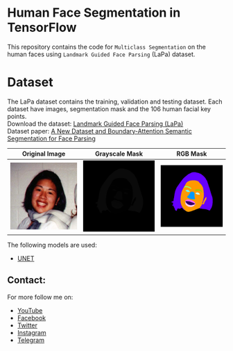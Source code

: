 # Human Face Segmentation in TensorFlow

This repository contains the code for `Multiclass Segmentation` on the human faces using `Landmark Guided Face Parsing` (LaPa) dataset. 

# Dataset
The LaPa dataset contains the training, validation and testing dataset. Each dataset have images, segmentation mask and the 106 human facial key points.
<br/>Download the dataset: [Landmark Guided Face Parsing (LaPa)](https://github.com/JDAI-CV/lapa-dataset)
<br/>Dataset paper: [A New Dataset and Boundary-Attention Semantic Segmentation for Face Parsing](https://aaai.org/ojs/index.php/AAAI/article/view/6832/6686)

Original Image             |  Grayscale Mask           | RGB Mask
:-------------------------:|:-------------------------:|:-------------------------:
![](img/image.jpg)  |  ![](img/grayscale_mask.png)  |  ![](img/rgb_mask.png)

The following models are used:
- [UNET](https://arxiv.org/abs/1505.04597)

## Contact:
For more follow me on:

- <a href="https://www.youtube.com/idiotdeveloper"> YouTube </a>
- <a href="https://facebook.com/idiotdeveloper"> Facebook </a>
- <a href="https://twitter.com/nikhilroxtomar"> Twitter </a>
- <a href="https://www.instagram.com/nikhilroxtomar"> Instagram </a>
- <a href="https://t.me/idiotdeveloper"> Telegram </a>
